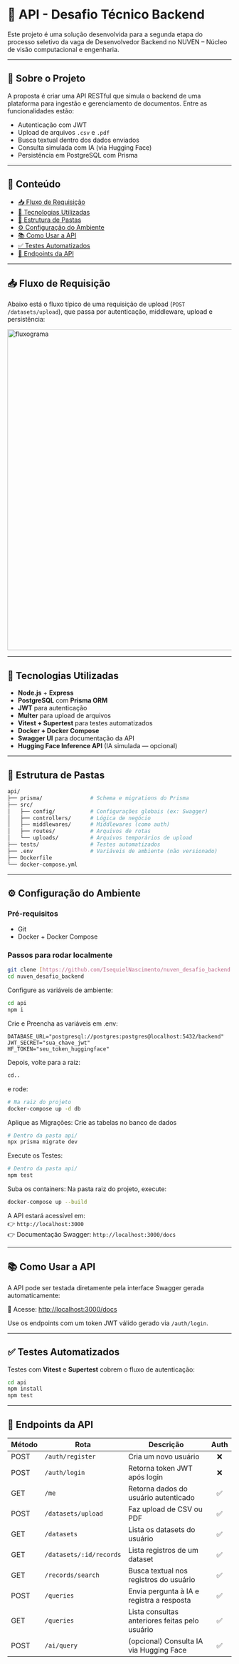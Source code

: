 ﻿
# 🧠 API - Desafio Técnico Backend

Este projeto é uma solução desenvolvida para a segunda etapa do processo seletivo da vaga de Desenvolvedor Backend no NUVEN – Núcleo de visão computacional e engenharia.

---

## 🚀 Sobre o Projeto

A proposta é criar uma API RESTful que simula o backend de uma plataforma para ingestão e gerenciamento de documentos. Entre as funcionalidades estão:

- Autenticação com JWT
- Upload de arquivos `.csv` e `.pdf`
- Busca textual dentro dos dados enviados
- Consulta simulada com IA (via Hugging Face)
- Persistência em PostgreSQL com Prisma

---

## 🧭 Conteúdo

- [📥 Fluxo de Requisição](#-fluxo-de-requisição)
- [🧰 Tecnologias Utilizadas](#-tecnologias-utilizadas)
- [📁 Estrutura de Pastas](#-estrutura-de-pastas)
- [⚙️ Configuração do Ambiente](#️-configuração-do-ambiente)
- [📚 Como Usar a API](#-como-usar-a-api)
- [✅ Testes Automatizados](#-testes-automatizados)
- [🔗 Endpoints da API](#-endpoints-da-api)

---

## 📥 Fluxo de Requisição

Abaixo está o fluxo típico de uma requisição de upload (`POST /datasets/upload`), que passa por autenticação, middleware, upload e persistência:

<img width="720" alt="fluxograma" src="docs/Fluxograma.svg" />

---

## 🧰 Tecnologias Utilizadas

- **Node.js** + **Express**
- **PostgreSQL** com **Prisma ORM**
- **JWT** para autenticação
- **Multer** para upload de arquivos
- **Vitest + Supertest** para testes automatizados
- **Docker + Docker Compose**
- **Swagger UI** para documentação da API
- **Hugging Face Inference API** (IA simulada — opcional)

---

## 📁 Estrutura de Pastas

```bash
api/
├── prisma/               # Schema e migrations do Prisma
├── src/
│   ├── config/           # Configurações globais (ex: Swagger)
│   ├── controllers/      # Lógica de negócio
│   ├── middlewares/      # Middlewares (como auth)
│   ├── routes/           # Arquivos de rotas
│   └── uploads/          # Arquivos temporários de upload
├── tests/                # Testes automatizados
├── .env                  # Variáveis de ambiente (não versionado)
├── Dockerfile
└── docker-compose.yml
```

---

## ⚙️ Configuração do Ambiente

### Pré-requisitos

- Git
- Docker + Docker Compose

### Passos para rodar localmente

```bash
git clone [https://github.com/IsequielNascimento/nuven_desafio_backend.git](https://github.com/IsequielNascimento/nuven_desafio_backend.git)
cd nuven_desafio_backend
```

Configure as variáveis de ambiente:


```bash
cd api
npm i
```

Crie e Preencha as variáveis em .env:

```env
DATABASE_URL="postgresql://postgres:postgres@localhost:5432/backend"
JWT_SECRET="sua_chave_jwt"
HF_TOKEN="seu_token_huggingface"
```

Depois, volte para a raiz:

```bash
cd..
```

e rode:

```bash
# Na raiz do projeto
docker-compose up -d db
```

Aplique as Migrações: Crie as tabelas no banco de dados

```bash
# Dentro da pasta api/
npx prisma migrate dev
```

Execute os Testes:
```bash
# Dentro da pasta api/
npm test
```

Suba os containers:
Na pasta raiz do projeto, execute:
```bash
docker-compose up --build
```

A API estará acessível em:  
👉 `http://localhost:3000`  
👉 Documentação Swagger: `http://localhost:3000/docs`

---

## 📚 Como Usar a API

A API pode ser testada diretamente pela interface Swagger gerada automaticamente:

📄 Acesse: [http://localhost:3000/docs](http://localhost:3000/docs)

Use os endpoints com um token JWT válido gerado via `/auth/login`.

---

## ✅ Testes Automatizados

Testes com **Vitest** e **Supertest** cobrem o fluxo de autenticação:

```bash
cd api
npm install
npm test
```

---

## 🔗 Endpoints da API

| Método | Rota                    | Descrição                                      | Auth |
|--------|-------------------------|------------------------------------------------|:----:|
| POST   | `/auth/register`        | Cria um novo usuário                           | ❌   |
| POST   | `/auth/login`           | Retorna token JWT após login                   | ❌   |
| GET    | `/me`                   | Retorna dados do usuário autenticado           | ✅   |
| POST   | `/datasets/upload`      | Faz upload de CSV ou PDF                       | ✅   |
| GET    | `/datasets`             | Lista os datasets do usuário                   | ✅   |
| GET    | `/datasets/:id/records` | Lista registros de um dataset                  | ✅   |
| GET    | `/records/search`       | Busca textual nos registros do usuário         | ✅   |
| POST   | `/queries`              | Envia pergunta à IA e registra a resposta      | ✅   |
| GET    | `/queries`              | Lista consultas anteriores feitas pelo usuário | ✅   |
| POST   | `/ai/query`             | (opcional) Consulta IA via Hugging Face        | ✅   |

<!-- ---

## ✅ Entregas Concluídas

- [x] Upload de `.csv` e `.pdf` com Multer
- [x] Registro de datasets e metadados no banco
- [x] Salvamento do conteúdo `.csv` como JSON
- [x] Consulta por palavra-chave
- [x] Autenticação com JWT
- [x] Endpoint `/me`
- [x] Integração com Hugging Face (IA)
- [x] Testes automatizados com Vitest
- [x] Documentação Swagger
- [x] Dockerfile e docker-compose
- [x] Fluxograma incluído no README

--- -->

